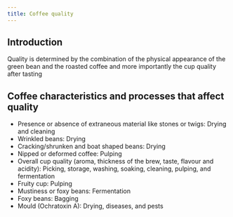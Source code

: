 ```yaml
---
title: Coffee quality
---
```


## Introduction

Quality is determined by the combination of the physical appearance of the green bean and the roasted coffee and more importantly the cup quality after tasting

## Coffee characteristics and processes that affect quality
- Presence or absence of extraneous material like stones or twigs: Drying and cleaning  
- Wrinkled beans: Drying
- Cracking/shrunken and boat shaped beans: Drying
- Nipped or deformed coffee: Pulping
- Overall cup quality (aroma, thickness of the brew, taste, flavour and acidity): Picking, storage, washing, soaking, cleaning, pulping, and fermentation
- Fruity cup: Pulping
- Mustiness or foxy beans: Fermentation
- Foxy beans: Bagging
- Mould (Ochratoxin A): Drying, diseases, and pests